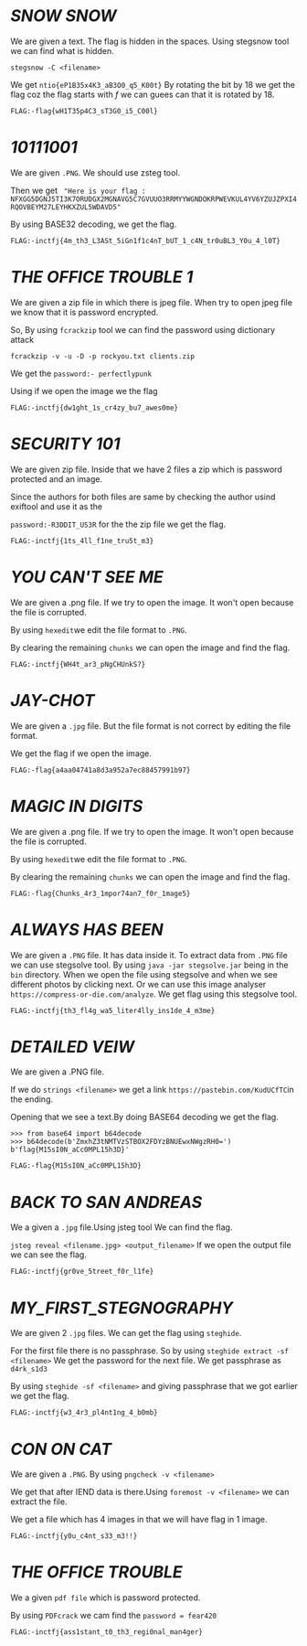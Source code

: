 # ***SNOW SNOW***

We are given a text. The flag is hidden in the spaces.
Using stegsnow tool we can find what is hidden.

```stegsnow -C <filename>```

We get ```ntio{eP1B35x4K3_aB3O0_q5_K00t}```
By rotating the bit by 18 we get the flag coz the flag starts with *f*
 we can guees can that it is rotated by 18.
 
 ```FLAG:-flag{wH1T35p4C3_sT3G0_i5_C00l}```
 
 # ***10111001***
 
  We are given `.PNG`. We should use zsteg tool.
  
  Then we get ``` "Here is your flag : NFXGG5DGNJ5TI3K7ORUDGX2MGNAVG5C7GVUUO3RRMYYWGNDOKRPWEVKUL4YV6YZUJZPXI4RQOVBEYM27LEYHKXZUL5WDAVD5"```
  
  By using BASE32 decoding, we get the flag.
  
  ```FLAG:-inctfj{4m_th3_L3ASt_5iGn1f1c4nT_bUT_1_c4N_tr0uBL3_Y0u_4_l0T}```
  
 # ***THE OFFICE TROUBLE 1***

We are given a zip file in which there is jpeg file.
When try to open jpeg file we know that it is password encrypted.

So, By using ```fcrackzip``` tool we can find the password using dictionary attack

```fcrackzip -v -u -D -p rockyou.txt clients.zip```

We get the ```password:- perfectlypunk```

Using if we open the image we the flag

```FLAG:-inctfj{dw1ght_1s_cr4zy_bu7_awes0me}```

# ***SECURITY 101***

We are given zip file. Inside that we have 2 files a zip which is password protected 
and an image. 

Since the authors for both files are same by checking the author usind exiftool
and use it as the

```password:-R3DDIT_US3R``` for the the zip file we get the flag.

```FLAG:-inctfj{1ts_4ll_f1ne_tru5t_m3}```

# ***YOU CAN'T SEE ME***

We are given a .png file. If we try to open the image.
It won't open because the file is corrupted.

By using ```hexedit```we edit the file format to `.PNG`.

By clearing the remaining ``chunks`` we can open the image and find the flag.

```FLAG:-inctfj{WH4t_ar3_pNgCHUnkS?}```

# ***JAY-CHOT***
 We are given a `.jpg` file. 
 But the file format is not correct by editing 
 the file format. 
 
 We get the flag if we open the image.
 
 ```FLAG:-flag{a4aa04741a8d3a952a7ec88457991b97}```
 
# ***MAGIC IN DIGITS***

We are given a .png file. If we try to open the image.
It won't open because the file is corrupted.

By using ```hexedit```we edit the file format to `.PNG`.

By clearing the remaining ``chunks`` we can open the image and find the flag.

```FLAG:-flag{Chunks_4r3_1mpor74an7_f0r_1mage5}```

# ***ALWAYS HAS BEEN***

We are given a ``.PNG`` file. It has data inside it.
To extract data from ``.PNG`` file we can use stegsolve tool.
By using ``java -jar stegsolve.jar`` being in the `bin` directory.
When we open the file using stegsolve and when we see different photos by clicking next.
Or we can use this image analyser ``https://compress-or-die.com/analyze``.
We get flag using this stegsolve tool.


```FLAG:-inctfj{th3_fl4g_wa5_liter4lly_ins1de_4_m3me}```

# ***DETAILED VEIW***
 We are given a .PNG file.
 
 If we do ``strings <filename>`` we get a link ``https://pastebin.com/KudUCfTC``in the ending.
 
 Opening that we see a text.By doing BASE64 decoding we get the flag.
 ```
>>> from base64 import b64decode
>>> b64decode(b'ZmxhZ3tNMTVzSTBOX2FDYzBNUEwxNWgzRH0=')
b'flag{M15sI0N_aCc0MPL15h3D}'
``` 
 ```FLAG:-flag{M15sI0N_aCc0MPL15h3D}```

# ***BACK TO SAN ANDREAS***

We a given a ``.jpg`` file.Using jsteg tool We can find the flag.

```jsteg reveal <filename.jpg> <output_filename>``` If we open the output file we can see the flag.

```FLAG:-inctfj{gr0ve_5treet_f0r_l1fe}```

# ***MY_FIRST_STEGNOGRAPHY***

We are given 2 ``.jpg`` files. We can get the flag using ``steghide``.

For the first file there is no passphrase. So by using ``steghide extract -sf <filename>`` We get the password for the next file.
We get passphrase as ``d4rk_s1d3``

By using ``steghide -sf <filename>`` and giving passphrase that we got earlier we get the flag.

```FLAG:-inctfj{w3_4r3_pl4nt1ng_4_b0mb}```

# ***CON ON CAT***

We are given a ``.PNG``. By using ``pngcheck -v <filename>``

We get that after IEND data is there.Using ``foremost -v <filename>`` we can extract the file.

We get a file which has 4 images in that we will have flag in 1 image.

```FLAG:-inctfj{y0u_c4nt_s33_m3!!}```

# ***THE OFFICE TROUBLE***

We a given ``pdf file`` which is password protected.

By using ``PDFcrack`` we cam find the ``password = fear420``

```FLAG:-inctfj{ass1stant_t0_th3_regi0nal_man4ger}```

